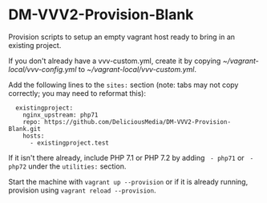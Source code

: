 # DM-VVV2-Provision-Blank
Provision scripts to setup an empty vagrant host ready to bring in an existing project.

If you don't already have a vvv-custom.yml, create it by copying _~/vagrant-local/vvv-config.yml_ to _~/vagrant-local/vvv-custom.yml_.

Add the following lines to the ``sites:`` section (note: tabs may not copy correctly; you may need to reformat this):

```
  existingproject:
    nginx_upstream: php71
    repo: https://github.com/DeliciousMedia/DM-VVV2-Provision-Blank.git
    hosts:
      - existingproject.test
```

If it isn't there already, include PHP 7.1 or PHP 7.2 by adding `` - php71`` or  `` - php72`` under the ``utilities:`` section.

Start the machine with ``vagrant up --provision`` or if it is already running, provision using ``vagrant reload --provision``.
